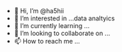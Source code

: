 - 👋 Hi, I’m @ha5hii
- 👀 I’m interested in ...data analtyics
- 🌱 I’m currently learning ...
- 💞️ I’m looking to collaborate on ...
- 📫 How to reach me ...

<!---
ha5hii/ha5hii is a ✨ special ✨ repository because its `README.md` (this file) appears on your GitHub profile.
You can click the Preview link to take a look at your changes.
--->
